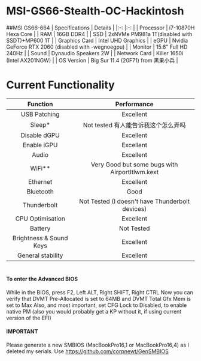 # MSI-GS66-Stealth-OC-Hackintosh
##MSI GS66-664
| Specifications | Details |
|:-: |:-: |
| Processor | i7-10870H Hexa Core  |
| RAM | 16GB DDR4 |
| SSD | 2xNVMe PM981a 1T(disabled with SSDT)+MP600 1T |
| Graphics Card | Intel UHD Graphics |
| eGPU | Nvidia GeForce RTX 2060  (disabled with -wegnoegpu) |
| Monitor | 15.6" Full HD 240Hz |
| Sound | Dynaudio Speakers 2W |
| Network Card | Killer 1650i (Intel AX201NGW) |
| OS Version | Big Sur 11.4 (20F71) from 黑果小兵 |

# Current Functionality

| Function | Performance |
|:-: |:-: |
| USB Patching | Excellent |
| Sleep* | Not tested 有人能告诉我这个怎么弄吗 |
| Disable dGPU | Excellent |
| Enable iGPU | Excellent |
| Audio | Excellent |
| WiFi** | Very Good but some bugs with AirportItlwm.kext|
| Ethernet | Excellent|
| Bluetooth | Good |
| Thunderbolt | Not Tested (I doesn't have Thunderbolt devices)|
| CPU Optimisation | Excellent |
| Battery | Not Tested |
| Brightness & Sound Keys | Excellent |
| General stability | Excellent |

#
#### To enter the Advanced BIOS
While in the BIOS, press F2, Left ALT, Right SHIFT, Right CTRL
Now you can verify that DVMT Pre-Allocated is set to 64MB and DVMT Total Gfx Mem is set to Max
Also, and most important, set CFG Lock to Disabled, to enable native PM (also you would probably get a KP without it, if using current version of the EFI)

#### IMPORTANT

Please generate a new SMBIOS (MacBookPro16,1 or MacBookPro16,4) as I deleted my serials. 
Use https://github.com/corpnewt/GenSMBIOS
